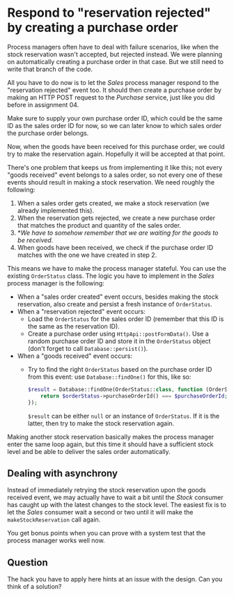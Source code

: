 # Respond to "reservation rejected" by creating a purchase order

Process managers often have to deal with failure scenarios, like when the stock reservation wasn't accepted, but rejected instead. We were planning on automatically creating a purchase order in that case. But we still need to write that branch of the code.

All you have to do now is to let the *Sales* process manager respond to the "reservation rejected" event too. It should then create a purchase order by making an HTTP POST request to the *Purchase* service, just like you did before in assignment 04.

Make sure to supply your own purchase order ID, which could be the same ID as the sales order ID for now, so we can later know to which sales order the purchase order belongs.

Now, when the goods have been received for this purchase order, we could try to make the reservation again. Hopefully it will be accepted at that point.  

There's one problem that keeps us from implementing it like this; not every "goods received" event belongs to a sales order, so not every one of these events should result in making a stock reservation. We need roughly the following:

1. When a sales order gets created, we make a stock reservation (we already implemented this).
2. When the reservation gets rejected, we create a new purchase order that matches the product and quantity of the sales order.
3. **We have to somehow remember that we are waiting for the goods to be received.*
4. When goods have been received, we check if the purchase order ID matches with the one we have created in step 2.

This means we have to make the process manager stateful. You can use the existing `OrderStatus` class. The logic you have to implement in the *Sales* process manager is the following:

- When a "sales order created" event occurs, besides making the stock reservation, also create and persist a fresh instance of `OrderStatus`.
- When a "reservation rejected" event occurs:
    - Load the `OrderStatus` for the sales order ID (remember that this ID is the same as the reservation ID).
    - Create a purchase order using `HttpApi::postFormData()`. Use a random purchase order ID and store it in the `OrderStatus` object (don't forget to call `Database::persist()`).
- When a "goods received" event occurs:
    - Try to find the right `OrderStatus` based on the purchase order ID from this event: use `Database::findOne()` for this, like so:
    
        ```php
        $result = Database::findOne(OrderStatus::class, function (OrderStatus $orderStatus) use ($purchaseOrderId) {
            return $orderStatus->purchaseOrderId() === $purchaseOrderId;
        });
        ```
    
      `$result` can be either `null` or an instance of `OrderStatus`. If it is the latter, then try to make the stock reservation again.
      
Making another stock reservation basically makes the process manager enter the same loop again, but this time it should have a sufficient stock level and be able to deliver the sales order automatically.

## Dealing with asynchrony

Instead of immediately retrying the stock reservation upon the goods received event, we may actually have to wait a bit until the *Stock* consumer has caught up with the latest changes to the stock level. The easiest fix is to let the *Sales* consumer wait a second or two until it will make the `makeStockReservation` call again.

You get bonus points when you can prove with a system test that the process manager works well now. 

## Question

The hack you have to apply here hints at an issue with the design. Can you think of a solution?
